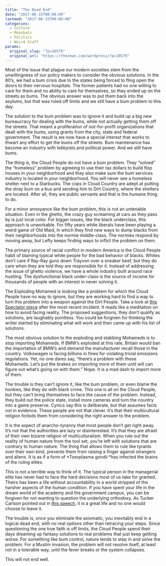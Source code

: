 ```yaml
---
title: "The Dead End"
date: "2017-06-15T00:00:00"
lastmod: "2017-06-15T00:00:00"
categories:
  - Culture
  - Moonbats
  - Politics
  - Weird Stuff
params:
  original_slug: "?p=10579"
  original_url: "https://thezman.com/wordpress/?p=10579"
---
```


Most of the issue that plague our modern societies stem from the
unwillingness of our policy makers to consider the obvious solutions. In
the 80’s, we had a bum crisis due to the states being forced to fling
open the doors to their nervous hospitals. The former patients had no
one willing to care for them and no ability to care for themselves, so
they ended up on the streets as bums. The obvious answer was to put them
back into the asylums, but that was ruled off limits and we still have a
bum problem to this day.

The solution to the bum problem was to ignore it and build up a big new
bureaucracy for dealing with the bums, while not actually getting them
off the streets. That meant a proliferation of not-for-profit
organizations that dealt with the bums, using grants from the city,
state and federal government. The result is we now have a special
interest that works to thwart any effort to get the bums off the
streets. Bum maintenance has become an industry with lobbyists and
political power. And we still have bums.

The thing is, the Cloud People do not have a bum problem. They “solved”
the “homeless” problem by agreeing to use their tax dollars to build
flop houses in your neighborhood and they also make sure the bum
services industry is located in your neighborhood. You will never see a
homeless shelter next to a Starbucks. The cops in Cloud Country are
adept at putting the stray bum on a bus and sending him to Dirt Country,
where the shelters are located. After all, they are public servants and
that is the humane thing to do.

For a minor annoyance like the bum problem, this is not an untenable
situation. Even in the ghetto, the crazy guy screaming at cars as they
pass by is just local color. For bigger issues, like the black
underclass, this approach is unworkable. For fifty years white liberals
have been playing a weird game of Old Maid, in which they find new ways
to dump blacks from their neighborhoods into the normie middle-class.
The normies respond by moving away, but Lefty keeps finding ways to
inflict the problem on them.

The primary source of racial conflict in modern America is the Cloud
People habit of blaming typical white people for the bad behavior of
blacks. Whites don’t care if Ray-Ray guns down Trayvon over a sneaker
beef, but they do care when they are told they are responsible for it.
Instead of addressing the issue of ghetto violence, we have a whole
industry built around race hustling. The dysfunctional black under-class
is the source of income for thousands of people with an interest in
never solving it.

The Exploding Mohamed is looking like a problem for which the Cloud
People have no way to ignore, but they are working hard to find a way to
turn this problem into a weapon against the Dirt People. Take a look at
<a
href="https://blogs.spectator.co.uk/2017/06/tackle-terrorist-threat-four-steps-must-now-consider/"
rel="noopener" target="_blank">this Spectator piece</a> after the most
recent incident. It reads like a meditation on how to avoid facing
reality. The proposed suggestions, they don’t qualify as solutions, are
laughably pointless. You could be forgiven for thinking the writer
started by eliminating what will work and then came up with his list of
solutions.

The most obvious solution to the exploding and stabbing Mohameds is to
stop importing Mohameds. If BMW’s exploded at this rate, Britain would
ban the importation of BMW’s and demand the manufacturer recall those in
the country. Volkswagen is facing billions in fines for violating
trivial emissions regulations. Yet, no one dares say, “there’s a problem
with these Mohameds. Let’s put the brakes on importing more of them
until will can figure out what’s going on with them.” Nope. It is a mad
dash to import more of them.

The trouble is they can’t ignore it, like the bum problem, or even blame
the honkies, like they do with black crime. This one is all on the Cloud
People, but they can’t bring themselves to face the cause of the
problem. Instead, they build out the police state, install more cameras
and turn the country into a game preserve. Cynics say this is
deliberate, but that assumes facts not in evidence. These people are not
that clever. It’s that their multicultural religion forbids them from
considering the right answer to the problem.

It is the aspect of anarcho-tyranny that most people don’t get right
away. It’s not that the authorities are lazy or disinterested. It’s that
they are afraid of their own bizarre religion of multiculturalism. When
you rule out the reality of human nature from the tool set, you’re left
with solutions that are contrary to human nature. The thing that allows
them to rule like tyrants over their own kind, prevents them from
raising a finger against strangers and aliens. It is as if a form
of *Toxoplasma gondii *has infected the brains of the ruling elites.

This is not a terrible way to think of it. The typical person in the
managerial elite has never had to face the hard decisions most of us
take for granted. Theirs has been a life without accountability in a
world stripped of the harsher aspects of the human condition. If you
have spent your life in the dream world of the academy and the
government campus, you can be forgiven for not wanting to question the
underlying orthodoxy. As Tucker Carlson pointed out in
<a href="https://www.youtube.com/watch?v=t2dct9ErA_g" rel="noopener"
target="_blank">this speech</a>, it is a great life and no one would
choose to leave it.

The trouble is, once you eliminate the axiomatic, you inevitably end in
a logical dead end, with no real options other than retracing your
steps. Since questioning the one true faith is off limits, the Cloud
People spend their days dreaming up fantasy solutions to real problems
that just keep getting worse. For something like bum control, nature
tends to step in and solve the problem. For a Muslim invasion, the
problem will not resolve itself, at least not in a tolerable way, until
the fever breaks or the system collapses.

This will not end well.
